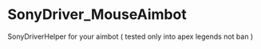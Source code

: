 # SonyDriver_MouseAimbot
SonyDriverHelper for your aimbot ( tested only into apex legends not ban )
